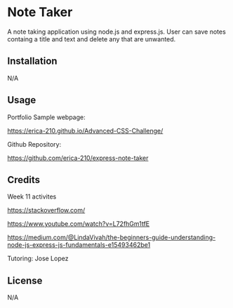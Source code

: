 # Note Taker 

A note taking application using node.js and express.js. User can save notes containg a title and text and delete any that are unwanted. 

## Installation

N/A

## Usage

Portfolio Sample webpage:

https://erica-210.github.io/Advanced-CSS-Challenge/

Github Repository: 

https://github.com/erica-210/express-note-taker


## Credits

Week 11 activites

https://stackoverflow.com/

https://www.youtube.com/watch?v=L72fhGm1tfE

https://medium.com/@LindaVivah/the-beginners-guide-understanding-node-js-express-js-fundamentals-e15493462be1


Tutoring:
Jose Lopez

## License

N/A